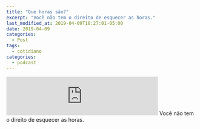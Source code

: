 ```yaml
---
title: "Que horas são?"
excerpt: "Você não tem o direito de esquecer as horas."
last_modified_at: 2019-04-09T10:27:01-05:00
date: 2019-04-09
categories:
  - Post
tags: 
  - cotidiano
categories:
  - podcast
---
```


<iframe src="https://anchor.fm/podcastficcoes/embed/episodes/Que-horas-so-e3pik6/a-aderva" height="102px" width="400px" frameborder="0" scrolling="no"></iframe>
Você não tem o direito de esquecer as horas.
